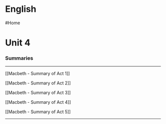 # English
#Home

# Unit 4
### Summaries
- - -
[[Macbeth - Summary of Act 1]]

[[Macbeth - Summary of Act 2]]

[[Macbeth - Summary of Act 3]]

[[Macbeth - Summary of Act 4]]

[[Macbeth - Summary of Act 5]]

- - -
